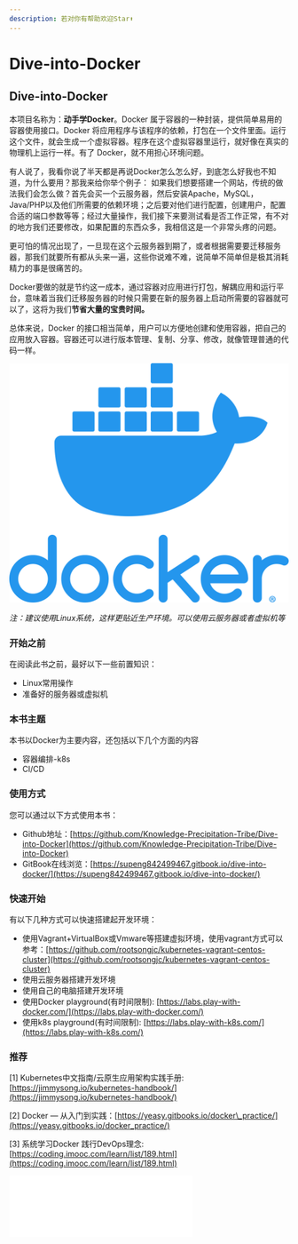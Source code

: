 ```yaml
---
description: 若对你有帮助欢迎Star⬆
---
```


# Dive-into-Docker

## Dive-into-Docker

本项目名称为：**动手学Docker**。Docker 属于容器的一种封装，提供简单易用的容器使用接口。Docker 将应用程序与该程序的依赖，打包在一个文件里面。运行这个文件，就会生成一个虚拟容器。程序在这个虚拟容器里运行，就好像在真实的物理机上运行一样。有了 Docker，就不用担心环境问题。

有人说了，我看你说了半天都是再说Docker怎么怎么好，到底怎么好我也不知道，为什么要用？那我来给你举个例子： 如果我们想要搭建一个网站，传统的做法我们会怎么做？首先会买一个云服务器，然后安装Apache，MySQL，Java/PHP以及他们所需要的依赖环境；之后要对他们进行配置，创建用户，配置合适的端口参数等等；经过大量操作，我们接下来要测试看是否工作正常，有不对的地方我们还要修改，如果配置的东西众多，我相信这是一个非常头疼的问题。

更可怕的情况出现了，一旦现在这个云服务器到期了，或者根据需要要迁移服务器，那我们就要所有都从头来一遍，这些你说难不难，说简单不简单但是极其消耗精力的事是很痛苦的。

Docker要做的就是节约这一成本，通过容器对应用进行打包，解耦应用和运行平台，意味着当我们迁移服务器的时候只需要在新的服务器上启动所需要的容器就可以了，这将为我们**节省大量的宝贵时间。**

总体来说，Docker 的接口相当简单，用户可以方便地创建和使用容器，把自己的应用放入容器。容器还可以进行版本管理、复制、分享、修改，就像管理普通的代码一样。

![](.gitbook/assets/docker_logo.png)



_注：建议使用Linux系统，这样更贴近生产环境。可以使用云服务器或者虚拟机等_

### 开始之前

在阅读此书之前，最好以下一些前置知识：

* Linux常用操作
* 准备好的服务器或虚拟机

### 本书主题

本书以Docker为主要内容，还包括以下几个方面的内容

* 容器编排-k8s
* CI/CD

### 使用方式

您可以通过以下方式使用本书：

* Github地址：[https://github.com/Knowledge-Precipitation-Tribe/Dive-into-Docker](https://github.com/Knowledge-Precipitation-Tribe/Dive-into-Docker)
* GitBook在线浏览：[https://supeng842499467.gitbook.io/dive-into-docker/](https://supeng842499467.gitbook.io/dive-into-docker/)

### 快速开始

有以下几种方式可以快速搭建起开发环境：

* 使用Vagrant+VirtualBox或Vmware等搭建虚拟环境，使用vagrant方式可以参考：[https://github.com/rootsongjc/kubernetes-vagrant-centos-cluster](https://github.com/rootsongjc/kubernetes-vagrant-centos-cluster)
* 使用云服务器搭建开发环境
* 使用自己的电脑搭建开发环境
* 使用Docker playground\(有时间限制\): [https://labs.play-with-docker.com/](https://labs.play-with-docker.com/)
* 使用k8s playground\(有时间限制\): [https://labs.play-with-k8s.com/](https://labs.play-with-k8s.com/)

### 推荐

\[1\] Kubernetes中文指南/云原生应用架构实践手册:[https://jimmysong.io/kubernetes-handbook/](https://jimmysong.io/kubernetes-handbook/)

\[2\] Docker — 从入门到实践：[https://yeasy.gitbooks.io/docker\_practice/](https://yeasy.gitbooks.io/docker_practice/)

\[3\] 系统学习Docker 践行DevOps理念: [https://coding.imooc.com/learn/list/189.html](https://coding.imooc.com/learn/list/189.html)


<iframe frameborder="no" border="0" marginwidth="0" marginheight="0" width=330 height=110 src="//music.163.com/outchain/player?type=0&id=4957781147&auto=0&height=90"></iframe>
